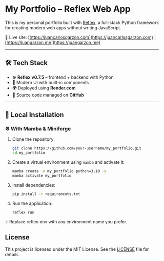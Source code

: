 # My Portfolio – Reflex Web App

This is my personal portfolio built with [Reflex](https://reflex.dev), a full-stack Python framework for creating modern web apps without writing JavaScript.

🔗 Live site: [https://juancarlosgarzon.com](https://juancarlosgarzon.com) | [https://juangarzon.me](https://juangarzon.me)

---

## 🛠 Tech Stack

- ⚙️ **Reflex v0.7.5** – frontend + backend with Python
- 🎨 Modern UI with built-in components
- 🌍 Deployed using **Render.com**
- 🧾 Source code managed on **GitHub**

---

## 🚀 Local Installation

### ⚙️ With Mamba & Miniforge

1. Clone the repository:
   ```bash
   git clone https://github.com/your-username/my_portfolio.git
   cd my_portfolio
   ```

2. Create a virtual environment using `mamba` and activate it:
   ```bash
   mamba create -n my_portfolio python=3.10 -y
   mamba activate my_portfolio
   ```

3. Install dependencies:
   ```bash
   pip install -r requirements.txt
   ```

4. Run the application:
   ```bash
   reflex run
   ```

💡 Replace reflex-env with any environment name you prefer.

## License
This project is licensed under the MIT License. See the [LICENSE](LICENSE) file for details.
